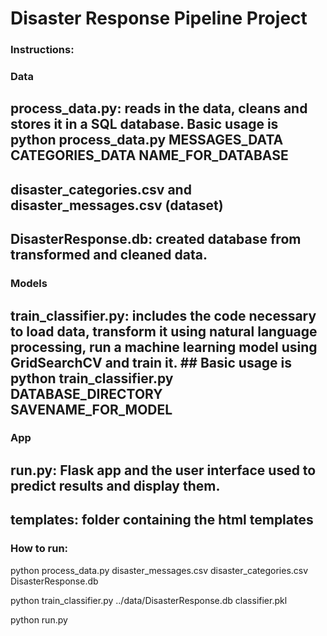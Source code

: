 # Disaster Response Pipeline Project

### Instructions:
### Data
## process_data.py: reads in the data, cleans and stores it in a SQL database. Basic usage is python process_data.py MESSAGES_DATA CATEGORIES_DATA NAME_FOR_DATABASE
## disaster_categories.csv and disaster_messages.csv (dataset)
## DisasterResponse.db: created database from transformed and cleaned data.

### Models
## train_classifier.py: includes the code necessary to load data, transform it using natural language processing, run a machine learning model using GridSearchCV and train it.      ## Basic usage is python train_classifier.py DATABASE_DIRECTORY SAVENAME_FOR_MODEL
### App
## run.py: Flask app and the user interface used to predict results and display them.
## templates: folder containing the html templates

### How to run:

python process_data.py disaster_messages.csv disaster_categories.csv DisasterResponse.db

python train_classifier.py ../data/DisasterResponse.db classifier.pkl

python run.py
